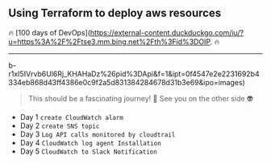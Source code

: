 Using Terraform to deploy aws resources
---
:fire: [100 days of DevOps](https://external-content.duckduckgo.com/iu/?u=https%3A%2F%2Ftse3.mm.bing.net%2Fth%3Fid%3DOIP. :fire:
***

b-r1xI5IVrvb6Ul6Rj_KHAHaDz%26pid%3DApi&f=1&ipt=0f4547e2e2231692b4334eb868d43ff4386e0c9f2a5d831384284678d31b3e69&ipo=images)

>This should be a fascinating journey! :speak_no_evil:
>See you on the other side :alien:
- Day 1 `create CloudWatch alarm`
- Day 2 `create SNS topic`
- Day 3 `Log API calls monitored by cloudtrail`
- Day 4 `CloudWatch log agent Installation`
- Day 5 `CloudWatch to Slack Notification`